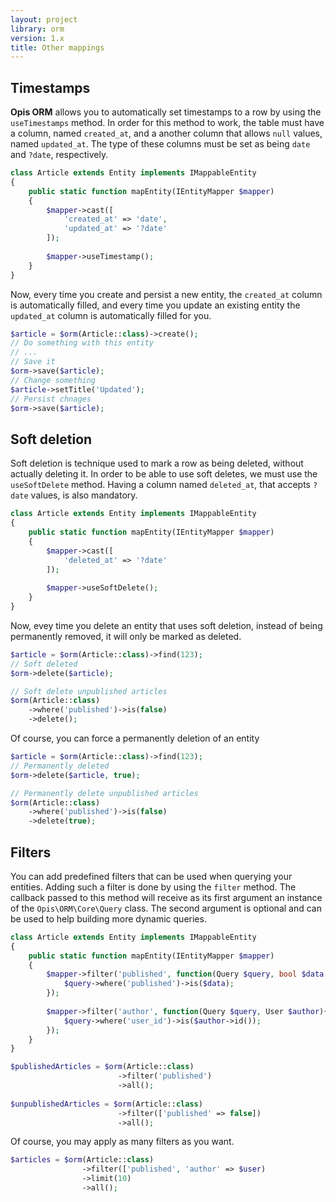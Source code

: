 ```yaml
---
layout: project
library: orm
version: 1.x
title: Other mappings
---
```


## Timestamps

**Opis ORM** allows you to automatically set timestamps to a row by using the
`useTimestamps` method. In order for this method to work, the table must
have a column, named `created_at`, and a another column that allows `null` values, 
named `updated_at`. The type of these columns must be set as being 
`date` and `?date`, respectively.

```php
class Article extends Entity implements IMappableEntity
{
    public static function mapEntity(IEntityMapper $mapper)
    {
        $mapper->cast([
            'created_at' => 'date',
            'updated_at' => '?date'
        ]);
        
        $mapper->useTimestamp();
    }
}
```

Now, every time you create and persist a new entity, the `created_at` column is automatically
filled, and every time you update an existing entity the `updated_at` column is
automatically filled for you.

```php
$article = $orm(Article::class)->create();
// Do something with this entity
// ...
// Save it
$orm->save($article); 
// Change something
$article->setTitle('Updated');
// Persist chnages
$orm->save($article);
```

## Soft deletion

Soft deletion is technique used to mark a row as being deleted, without actually deleting it.
In order to be able to use soft deletes, we must use the `useSoftDelete` method.
Having a column named `deleted_at`, that accepts `?date` values, is also mandatory.

```php
class Article extends Entity implements IMappableEntity
{
    public static function mapEntity(IEntityMapper $mapper)
    {
        $mapper->cast([
            'deleted_at' => '?date'
        ]);
        
        $mapper->useSoftDelete();
    }
}
```

Now, evey time you delete an entity that uses soft deletion, instead of being 
permanently removed, it will only be marked as deleted.

```php
$article = $orm(Article::class)->find(123);
// Soft deleted
$orm->delete($article);

// Soft delete unpublished articles
$orm(Article::class)
    ->where('published')->is(false)
    ->delete();
```

Of course, you can force a permanently deletion of an entity

```php
$article = $orm(Article::class)->find(123);
// Permanently deleted
$orm->delete($article, true);

// Permanently delete unpublished articles
$orm(Article::class)
    ->where('published')->is(false)
    ->delete(true);
```

## Filters

You can add predefined filters that can be used when querying your entities.
Adding such a filter is done by using the `filter` method. The callback passed
to this method will receive as its first argument an instance of the `Opis\ORM\Core\Query`
class. The second argument is optional and can be used to help building more dynamic queries.

```php
class Article extends Entity implements IMappableEntity
{
    public static function mapEntity(IEntityMapper $mapper)
    {
        $mapper->filter('published', function(Query $query, bool $data = true){
            $query->where('published')->is($data);
        });
        
        $mapper->filter('author', function(Query $query, User $author){
            $query->where('user_id')->is($author->id());
        });
    }
}

$publishedArticles = $orm(Article::class)
                        ->filter('published')
                        ->all();
                        
$unpublishedArticles = $orm(Article::class)
                        ->filter(['published' => false])
                        ->all();
```

Of course, you may apply as many filters as you want.

```php
$articles = $orm(Article::class)
                ->filter(['published', 'author' => $user)
                ->limit(10)
                ->all();
```




